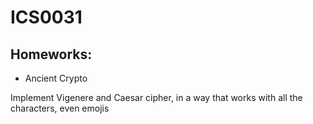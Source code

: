 # ICS0031 

## Homeworks:

* Ancient Crypto

Implement Vigenere and Caesar cipher, in a way that works with all the characters, even emojis
